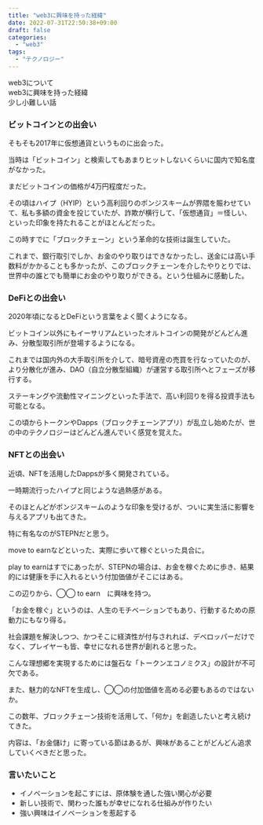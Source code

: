```yaml
---
title: "web3に興味を持った経緯"
date: 2022-07-31T22:50:38+09:00
draft: false
categories:
  - "web3"
tags:
  - "テクノロジー"
---
```


web3について  
web3に興味を持った経緯  
少し小難しい話
 
<!--more-->

### ビットコインとの出会い



そもそも2017年に仮想通貨というものに出会った。

当時は「ビットコイン」と検索してもあまりヒットしないくらいに国内で知名度がなかった。



まだビットコインの価格が4万円程度だった。

その頃はハイプ（HYIP）という高利回りのポンジスキームが界隈を賑わせていて、私も多額の資金を投じていたが、詐欺が横行して、「仮想通貨」＝怪しい、といった印象を持たれることがほとんどだった。



この時すでに「ブロックチェーン」という革命的な技術は誕生していた。

これまで、銀行取引でしか、お金のやり取りはできなかったし、送金には高い手数料がかかることも多かったが、このブロックチェーンを介したやりとりでは、世界中の誰とでも簡単にお金のやり取りができる。という仕組みに感動した。



### DeFiとの出会い

2020年頃になるとDeFiという言葉をよく聞くようになる。

ビットコイン以外にもイーサリアムといったオルトコインの開発がどんどん進み、分散型取引所が登場するようになる。

これまでは国内外の大手取引所を介して、暗号資産の売買を行なっていたのが、より分散化が進み、DAO（自立分散型組織）が運営する取引所へとフェーズが移行する。

ステーキングや流動性マイニングといった手法で、高い利回りを得る投資手法も可能となる。

この頃からトークンやDapps（ブロックチェーンアプリ）が乱立し始めたが、世の中のテクノロジーはどんどん進んでいく感覚を覚えた。



### NFTとの出会い

近頃、NFTを活用したDappsが多く開発されている。

一時期流行ったハイプと同じような過熱感がある。

そのほとんどがポンジスキームのような印象を受けるが、ついに実生活に影響を与えるアプリも出てきた。

特に有名なのがSTEPNだと思う。

move to earnなどといった、実際に歩いて稼ぐといった具合に。

play to earnはすでにあったが、STEPNの場合は、お金を稼ぐために歩き、結果的には健康を手に入れるという付加価値がそこにはある。

この辺りから、◯◯ to earn　に興味を持つ。

「お金を稼ぐ」というのは、人生のモチベーションでもあり、行動するための原動力にもなり得る。

社会課題を解決しつつ、かつそこに経済性が付与されれば、デベロッパーだけでなく、プレイヤーも皆、幸せになれる世界が創れると思った。



こんな理想郷を実現するためには盤石な「トークンエコノミクス」の設計が不可欠である。

また、魅力的なNFTを生成し、◯◯の付加価値を高める必要もあるのではないか。

この数年、ブロックチェーン技術を活用して、「何か」を創造したいと考え続けてきた。

内容は、「お金儲け」に寄っている節はあるが、興味があることがどんどん追求していくべきだと思った。



### 言いたいこと

- イノベーションを起こすには、原体験を通した強い関心が必要
- 新しい技術で、関わった誰もが幸せになれる仕組みが作りたい
- 強い興味はイノベーションを惹起する

<!-- -->

